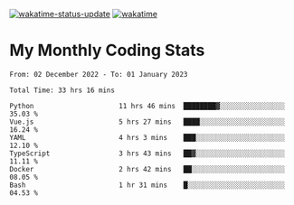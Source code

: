 [![wakatime-status-update](https://github.com/noopurphalak/noopurphalak/workflows/wakatime-status-update/badge.svg)](https://github.com/noopurphalak/noopurphalak/actions/workflows/main.yml)
[![wakatime](https://wakatime.com/badge/user/80ace140-ef40-4fdd-b8ed-f3be3d2e1aea.svg)](https://wakatime.com/@80ace140-ef40-4fdd-b8ed-f3be3d2e1aea)

# My Monthly Coding Stats

<!--START_SECTION:waka-->

```text
From: 02 December 2022 - To: 01 January 2023

Total Time: 33 hrs 16 mins

Python                     11 hrs 46 mins  ████████▓░░░░░░░░░░░░░░░░   35.03 %
Vue.js                     5 hrs 27 mins   ████░░░░░░░░░░░░░░░░░░░░░   16.24 %
YAML                       4 hrs 3 mins    ███░░░░░░░░░░░░░░░░░░░░░░   12.10 %
TypeScript                 3 hrs 43 mins   ██▓░░░░░░░░░░░░░░░░░░░░░░   11.11 %
Docker                     2 hrs 42 mins   ██░░░░░░░░░░░░░░░░░░░░░░░   08.05 %
Bash                       1 hr 31 mins    █░░░░░░░░░░░░░░░░░░░░░░░░   04.53 %
```

<!--END_SECTION:waka-->
